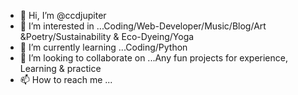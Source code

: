 - 👋 Hi, I’m @ccdjupiter
- 👀 I’m interested in ...Coding/Web-Developer/Music/Blog/Art &Poetry/Sustainability & Eco-Dyeing/Yoga
- 🌱 I’m currently learning ...Coding/Python
- 💞️ I’m looking to collaborate on ...Any fun projects for experience, Learning & practice
- 📫 How to reach me ...

<!---
ccdjupiter/ccdjupiter is a ✨ special ✨ repository because its `README.md` (this file) appears on your GitHub profile.
You can click the Preview link to take a look at your changes.
--->
